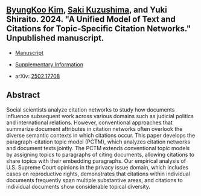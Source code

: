 ## [ByungKoo Kim](https://www.byungkookim.com/), [Saki Kuzushima](https://sakikuzushima.github.io/), and Yuki Shiraito. 2024. "A Unified Model of Text and Citations for Topic-Specific Citation Networks." Unpublished manuscript.

- [Manuscript](../files/pctm.pdf)

- [Supplementary Information](../files/pctm_si.pdf)

- arXiv: [2502.17708](https://doi.org/10.48550/arXiv.2502.17708)

## Abstract
Social scientists analyze citation networks to study how documents influence subsequent work across various domains such as judicial politics and international relations.
However, conventional approaches that summarize document attributes in citation networks often overlook the diverse semantic contexts in which citations occur.
This paper develops the paragraph-citation topic model (PCTM), which analyzes citation networks and document texts jointly.
The PCTM extends conventional topic models by assigning topics to paragraphs of citing documents, allowing citations to share topics with their embedding paragraphs.
Our empirical analysis of U.S. Supreme Court opinions in the privacy issue domain, which includes cases on reproductive rights, demonstrates that citations within individual documents frequently span multiple substantive areas, and citations to individual documents show considerable topical diversity.
